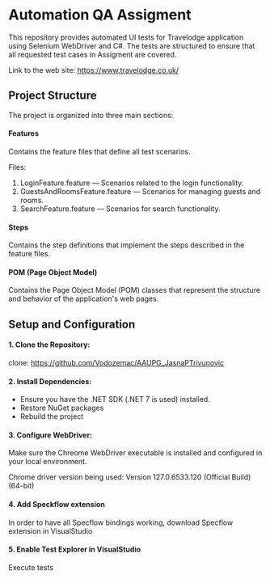 
# Automation QA Assigment

This repository provides automated UI tests for Travelodge application using Selenium WebDriver and C#. The tests are structured to ensure that all requested test cases in Assigment are covered.

Link to the web site: https://www.travelodge.co.uk/


##  Project Structure

The project is organized into three main sections:

#### Features
Contains the feature files that define all test scenarios.

Files:
1. LoginFeature.feature — Scenarios related to the login functionality.
2. GuestsAndRoomsFeature.feature — Scenarios for managing guests and rooms.
3. SearchFeature.feature — Scenarios for search functionality.

#### Steps
Contains the step definitions that implement the steps described in the feature files.


#### POM (Page Object Model)
Contains the Page Object Model (POM) classes that represent the structure and behavior of the application's web pages.
## Setup and Configuration

#### 1. Clone the Repository:

clone:  https://github.com/Vodozemac/AAUPG_JasnaPTrivunovic

#### 2. Install Dependencies:

- Ensure you have the .NET SDK (.NET 7 is used) installed.
- Restore NuGet packages
- Rebuild the project

#### 3. Configure WebDriver:

Make sure the Chreome WebDriver executable is installed and configured in your local environment.

Chrome driver version being used: Version 127.0.6533.120 (Official Build) (64-bit)

#### 4. Add Speckflow extension
In order to have all Specflow bindings working, download Specflow extension in VisualStudio

#### 5. Enable Test Explorer in VisualStudio
Execute tests
